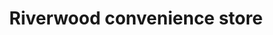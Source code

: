---
title: "Riverwood convenience store"
url: /clayton/riverwood-convenience-store/
shop: Lebensmittel
---